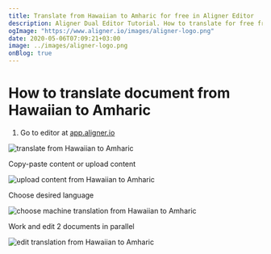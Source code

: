 ```yaml
---
title: Translate from Hawaiian to Amharic for free in Aligner Editor
description: Aligner Dual Editor Tutorial. How to translate for free from Hawaiian to Amharic. Aligner is multilingual document management platform. 
ogImage: "https://www.aligner.io/images/aligner-logo.png"
date: 2020-05-06T07:09:21+03:00
image: ../images/aligner-logo.png
onBlog: true
---
```


# How to translate document from Hawaiian to Amharic

1. Go to editor at [app.aligner.io](https://app.aligner.io "Aligner App web page")

![translate from Hawaiian to Amharic](../aligner-blank-editor.png "translate from Hawaiian to Amharic")

Copy-paste content or upload content

![upload content from Hawaiian to Amharic](../aligner-uploaded-document.png "upload content from Hawaiian to Amharic")

Choose desired language

![choose machine translation from Hawaiian to Amharic](../aligner-language-dropdown.png "choose machine translation from Hawaiian to Amharic")

Work and edit 2 documents in parallel

![edit translation from Hawaiian to Amharic](../aligner-double-sitded-editor.png "edit translation from Hawaiian to Amharic")

